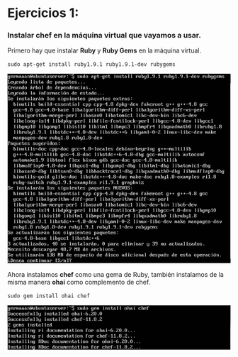 # Ejercicios 1:
### Instalar chef en la máquina virtual que vayamos a usar.

Primero hay que instalar **Ruby** y **Ruby Gems** en la máquina virtual.

```
sudo apt-get install ruby1.9.1 ruby1.9.1-dev rubygems
```

![eje01_img01](imagenes/eje01_img01.png)

Ahora instalamos **chef** como una gema de Ruby, también instalamos de la misma manera **ohai** como complemento de chef.

```
sudo gem install ohai chef
```

![eje01_img02](imagenes/eje01_img02.png)
